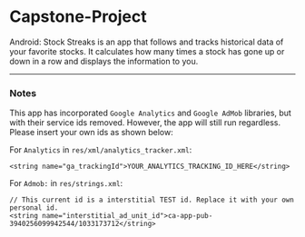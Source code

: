 # Capstone-Project
Android: Stock Streaks is an app that follows and tracks historical data of your favorite stocks. It calculates how many times a stock has gone up or down in a row and displays the information to you.

---
### Notes
This app has incorporated `Google Analytics` and `Google AdMob` libraries, but with their service ids removed. However, the app will still run regardless.
Please insert your own ids as shown below:

For `Analytics` in `res/xml/analytics_tracker.xml`:

    <string name="ga_trackingId">YOUR_ANALYTICS_TRACKING_ID_HERE</string>
    
For `Admob:` in `res/strings.xml`:

    // This current id is a interstitial TEST id. Replace it with your own personal id.
    <string name="interstitial_ad_unit_id">ca-app-pub-3940256099942544/1033173712</string>
